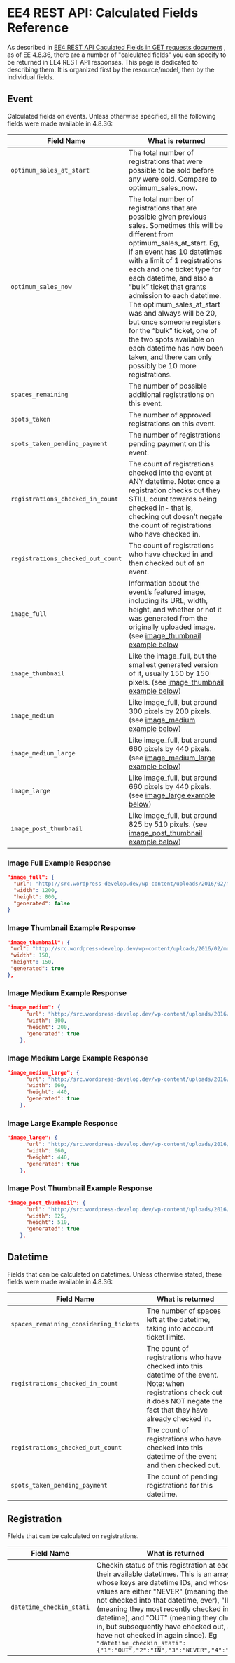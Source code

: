 # EE4 REST API: Calculated Fields Reference

As described in [EE4 REST API Caculated Fields in GET requests document](ee4-rest-api-GET-calculated-fields) , as of EE 4.8.36, there are a number of "calculated fields" you can specify to be returned in EE4 REST API responses. This page is dedicated to describing them. It is organized first by the resource/model, then by the individual fields.

## Event

Calculated fields on events. Unless otherwise specified, all the following fields were made available in 4.8.36:

| Field Name | What is returned |
| ---------- | ---------------- |
`optimum_sales_at_start` | The total number of registrations that were possible to be sold before any were sold. Compare to optimum_sales_now.
`optimum_sales_now` | The total number of registrations that are possible given previous sales. Sometimes this will be different from optimum_sales_at_start. Eg, if an event has 10 datetimes with a limit of 1 registrations each and one ticket type for each datetime, and also a “bulk” ticket that grants admission to each datetime. The optimum_sales_at_start was and always will be 20, but once someone registers for the “bulk” ticket, one of the two spots available on each datetime has now been taken, and there can only possibly be 10 more registrations.
`spaces_remaining` | The number of possible additional registrations on this event.
`spots_taken` | The number of approved registrations on this event.
`spots_taken_pending_payment` | The number of registrations pending payment on this event.
`registrations_checked_in_count` | The count of registrations checked into the event at ANY datetime. Note: once a registration checks out they STILL count towards being checked in- that is, checking out doesn’t negate the count of registrations who have checked in.
`registrations_checked_out_count` | The count of registrations who have checked in and then checked out of an event.
`image_full` | Information about the event’s featured image, including its URL, width, height, and whether or not it was generated from the originally uploaded image. (see [image_thumbnail example below](ee4-rest-api-calculated-fields-reference#image-full-example-response)
`image_thumbnail` | Like the image_full, but the smallest generated version of it, usually 150 by 150 pixels. (see [image_thumbnail example below](ee4-rest-api-calculated-fields-reference#image-thumbnail-example-response))
`image_medium` | Like image_full, but around 300 pixels by 200 pixels. (see [image_medium example below](ee4-rest-api-calculated-fields-reference#image-medium-example-response))
`image_medium_large` | Like image_full, but around 660 pixels by 440 pixels. (see [image_medium_large example below](ee4-rest-api-calculated-fields-reference#image-medium-large-example-response))
`image_large` | Like image_full, but around 660 pixels by 440 pixels. (see [image_large example below](ee4-rest-api-calculated-fields-reference#image-large-example-response))
`image_post_thumbnail` | Like image_full, but around 825 by 510 pixels. (see [image_post_thumbnail example below](ee4-rest-api-calculated-fields-reference#image-post-thumbnail-example-response))

### Image Full Example Response

```json
"image_full": {
  "url": "http://src.wordpress-develop.dev/wp-content/uploads/2016/02/monkey2.jpg",
  "width": 1200,
  "height": 800,
  "generated": false
}
```

### Image Thumbnail Example Response

```json
"image_thumbnail": {
 "url": "http://src.wordpress-develop.dev/wp-content/uploads/2016/02/monkey2-150x150.jpg",
 "width": 150,
 "height": 150,
 "generated": true
},
```

### Image Medium Example Response

```json
"image_medium": {
      "url": "http://src.wordpress-develop.dev/wp-content/uploads/2016/02/monkey2-300x200.jpg",
      "width": 300,
      "height": 200,
      "generated": true
    },
```

### Image Medium Large Example Response

```json
"image_medium_large": {
      "url": "http://src.wordpress-develop.dev/wp-content/uploads/2016/02/monkey2-768x512.jpg",
      "width": 660,
      "height": 440,
      "generated": true
    },
```

### Image Large Example Response

```json
"image_large": {
      "url": "http://src.wordpress-develop.dev/wp-content/uploads/2016/02/monkey2-1024x683.jpg",
      "width": 660,
      "height": 440,
      "generated": true
    },
```

### Image Post Thumbnail Example Response

```json
"image_post_thumbnail": {
      "url": "http://src.wordpress-develop.dev/wp-content/uploads/2016/02/monkey2-825x510.jpg",
      "width": 825,
      "height": 510,
      "generated": true
    },
```

## Datetime

Fields that can be calculated on datetimes. Unless otherwise stated, these fields were made available in 4.8.36:

| Field Name | What is returned |
| ---------- | ---------------- |
`spaces_remaining_considering_tickets` | The number of spaces left at the datetime, taking into acccount ticket limits.
`registrations_checked_in_count` | The count of registrations who have checked into this datetime of the event. Note: when registrations check out it does NOT negate the fact that they have already checked in.
`registrations_checked_out_count` |  The count of registrations who have checked into this datetime of the event and then checked out.
`spots_taken_pending_payment` | The count of pending registrations for this datetime.

## Registration

FIelds that can be calculated on registrations.

| Field Name | What is returned |
| ---------- | ---------------  |
`datetime_checkin_stati` | Checkin status of this registration at each of their available datetimes. This is an array, whose keys are datetime IDs, and whose values are either "NEVER" (meaning they have not checked into that datetime, ever), "IN" (meaning they most recently checked into the datetime), and "OUT" (meaning they checked in, but subsequently have checked out, and have not checked in again since). Eg `"datetime_checkin_stati":{"1":"OUT","2":"IN","3":"NEVER","4":"NEVER"}`
